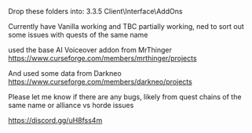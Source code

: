 Drop these folders into: 3.3.5 Client\Interface\AddOns

Currently have Vanilla working and TBC partially working, ned to sort out some issues with quests of the same name


used the base AI Voiceover addon from MrThinger https://www.curseforge.com/members/mrthinger/projects

And used some data from Darkneo https://www.curseforge.com/members/darkneo/projects

Please let me know if there are any bugs, likely from quest chains of the same name or alliance vs horde issues

https://discord.gg/uH8fss4m 
